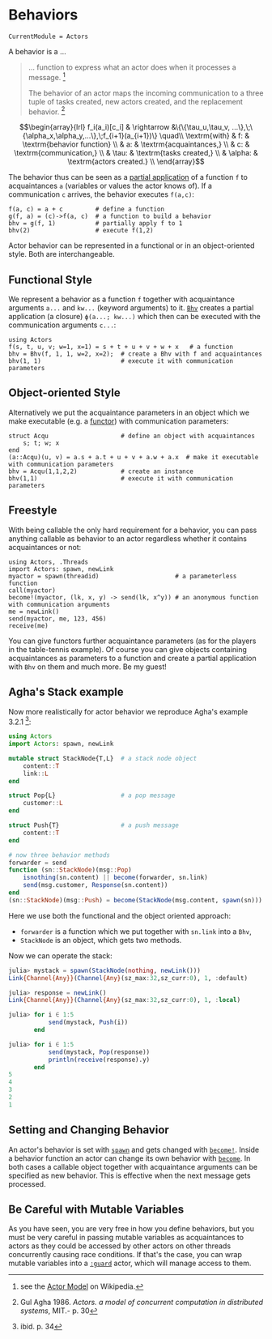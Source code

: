 # Behaviors

```@meta
CurrentModule = Actors
```

A behavior is a ...

> ... function to express what an actor does when it processes a message. [^1]
>
> The behavior of an actor maps the incoming communication to a three tuple of tasks created, new actors created, and the replacement behavior. [^2]

```math
\begin{array}{lrl}
f_i(a_i)[c_i] & \rightarrow &\{\{\tau_u,\tau_v, ...\},\;\{\alpha_x,\alpha_y,...\},\;f_{i+1}(a_{i+1})\} \quad\\
\textrm{with} & f: & \textrm{behavior function} \\
 & a: & \textrm{acquaintances,} \\
 & c: & \textrm{communication,} \\
 & \tau: & \textrm{tasks created,} \\
 & \alpha: & \textrm{actors created.} \\
\end{array}
```

The behavior thus can be seen as a [partial application](https://en.wikipedia.org/wiki/Partial_application) of a function ``f`` to acquaintances ``a`` (variables or values the actor knows of). If a communication ``c`` arrives, the behavior executes ``f(a,c)``:

```@repl
f(a, c) = a + c         # define a function
g(f, a) = (c)->f(a, c)  # a function to build a behavior
bhv = g(f, 1)           # partially apply f to 1
bhv(2)                  # execute f(1,2)
```

Actor behavior can be represented in a functional or in an object-oriented style. Both are interchangeable.

## Functional Style

We represent a behavior as a function `f` together with acquaintance arguments `a...` and `kw...` (keyword arguments) to it. [`Bhv`](@ref) creates a partial application (a closure) `ϕ(a...; kw...)` which then can be executed with the communication arguments `c...`:

```@repl
using Actors
f(s, t, u, v; w=1, x=1) = s + t + u + v + w + x   # a function
bhv = Bhv(f, 1, 1, w=2, x=2);  # create a Bhv with f and acquaintances
bhv(1, 1)                      # execute it with communication parameters
```

## Object-oriented Style

Alternatively we put the acquaintance parameters in an object which we make executable (e.g. a [functor](https://en.wikipedia.org/wiki/Function_object)) with communication parameters:

```@repl
struct Acqu                    # define an object with acquaintances
    s; t; w; x
end
(a::Acqu)(u, v) = a.s + a.t + u + v + a.w + a.x  # make it executable with communication parameters
bhv = Acqu(1,1,2,2)            # create an instance
bhv(1,1)                       # execute it with communication parameters
```

## Freestyle

With being callable the only hard requirement for a behavior, you can pass anything callable as behavior to an actor regardless whether it contains acquaintances or not:

```@repl
using Actors, .Threads
import Actors: spawn, newLink
myactor = spawn(threadid)                     # a parameterless function
call(myactor)
become!(myactor, (lk, x, y) -> send(lk, x^y)) # an anonymous function with communication arguments
me = newLink()
send(myactor, me, 123, 456)
receive(me)
```

You can give functors further acquaintance parameters (as for the players in the table-tennis example). Of course you can give objects containing acquaintances as parameters to a function and create a partial application with `Bhv` on them and much more. Be my guest!

## Agha's Stack example

Now more realistically for actor behavior we reproduce Agha's example 3.2.1 [^3]:

```julia
using Actors
import Actors: spawn, newLink

mutable struct StackNode{T,L}  # a stack node object
    content::T
    link::L
end

struct Pop{L}                  # a pop message
    customer::L
end

struct Push{T}                 # a push message
    content::T
end

# now three behavior methods
forwarder = send
function (sn::StackNode)(msg::Pop)
    isnothing(sn.content) || become(forwarder, sn.link)
    send(msg.customer, Response(sn.content))
end
(sn::StackNode)(msg::Push) = become(StackNode(msg.content, spawn(sn)))
```

Here we use both the functional and the object oriented approach:

- `forwarder` is a function which we put together with `sn.link` into a `Bhv`,
- `StackNode` is an object, which gets two methods.

Now we can operate the stack:

```julia
julia> mystack = spawn(StackNode(nothing, newLink()))
Link{Channel{Any}}(Channel{Any}(sz_max:32,sz_curr:0), 1, :default)

julia> response = newLink()
Link{Channel{Any}}(Channel{Any}(sz_max:32,sz_curr:0), 1, :local)

julia> for i ∈ 1:5
           send(mystack, Push(i))
       end

julia> for i ∈ 1:5
           send(mystack, Pop(response))
           println(receive(response).y)
       end
5
4
3
2
1
```

## Setting and Changing Behavior

An actor's behavior is set with [`spawn`](@ref) and gets changed with [`become!`](@ref). Inside a behavior function an actor can change its own behavior with [`become`](@ref). In both cases a callable object together with acquaintance arguments can be specified as new behavior. This is effective when the next message gets processed.

## Be Careful with Mutable Variables

As you have seen, you are very free in how you define behaviors, but you must be very careful in passing mutable variables as acquaintances to actors as they could be accessed by other actors on other threads concurrently causing race conditions. If that's the case, you can wrap mutable variables into a [`:guard`](https://github.com/JuliaActors/Guards.jl) actor, which will manage access to them. 

[^1]: see the [Actor Model](https://en.wikipedia.org/wiki/Actor_model#Behaviors) on Wikipedia.
[^2]: Gul Agha 1986. *Actors. a model of concurrent computation in distributed systems*, MIT.- p. 30
[^3]: ibid. p. 34
